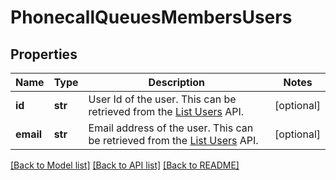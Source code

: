 # PhonecallQueuesMembersUsers

## Properties
Name | Type | Description | Notes
------------ | ------------- | ------------- | -------------
**id** | **str** | User Id of the user. This can be retrieved from the [List Users](https://marketplace.zoom.us/docs/api-reference/zoom-api/users/users) API. | [optional] 
**email** | **str** | Email address of the user. This can be retrieved from the [List Users](https://marketplace.zoom.us/docs/api-reference/zoom-api/users/users) API. | [optional] 

[[Back to Model list]](../README.md#documentation-for-models) [[Back to API list]](../README.md#documentation-for-api-endpoints) [[Back to README]](../README.md)

